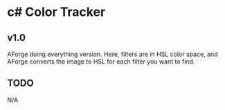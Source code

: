# c# Color Tracker

## v1.0
AForge doing everything version.  Here, filters are in HSL color space, and AForge converts the image to HSL for each filter you want to find.

## TODO
N/A